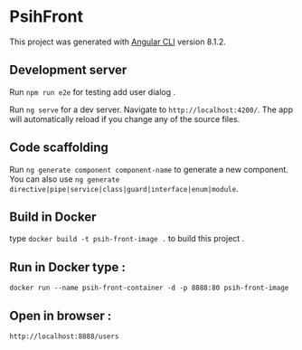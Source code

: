 # PsihFront

This project was generated with [Angular CLI](https://github.com/angular/angular-cli) version 8.1.2.

## Development server
Run `npm run e2e` for testing add user dialog .

Run `ng serve` for a dev server. Navigate to `http://localhost:4200/`. The app will automatically reload if you change any of the source files.

## Code scaffolding

Run `ng generate component component-name` to generate a new component. You can also use `ng generate directive|pipe|service|class|guard|interface|enum|module`.

## Build in Docker

type `docker build -t psih-front-image .` to build this project .
## Run in Docker type  :
 `docker run --name psih-front-container -d -p 8888:80 psih-front-image`
## Open in browser  : 
 `http://localhost:8888/users`
